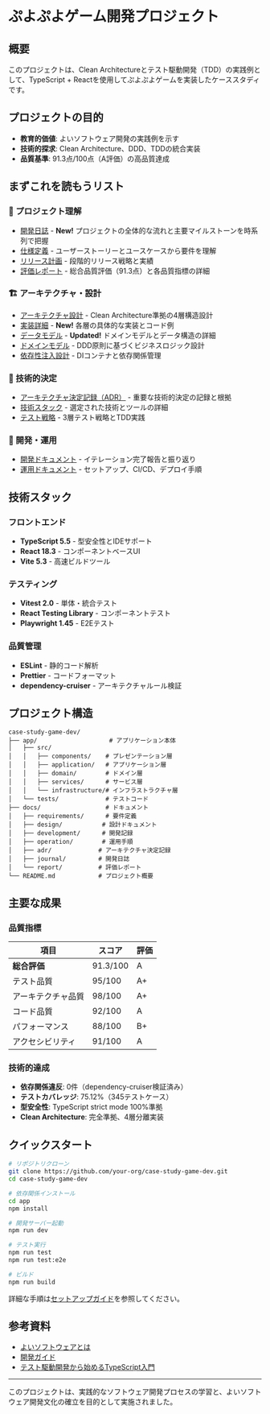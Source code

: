 # ぷよぷよゲーム開発プロジェクト

## 概要

このプロジェクトは、Clean Architectureとテスト駆動開発（TDD）の実践例として、TypeScript + Reactを使用してぷよぷよゲームを実装したケーススタディです。

## プロジェクトの目的

- **教育的価値**: よいソフトウェア開発の実践例を示す
- **技術的探求**: Clean Architecture、DDD、TDDの統合実装
- **品質基準**: 91.3点/100点（A評価）の高品質達成

## まずこれを読もうリスト

### 🎯 プロジェクト理解

- [開発日誌](./journal) - **New!** プロジェクトの全体的な流れと主要マイルストーンを時系列で把握
- [仕様定義](./requirements/仕様.md) - ユーザーストーリーとユースケースから要件を理解
- [リリース計画](./requirements/リリース計画.md) - 段階的リリース戦略と実績
- [評価レポート](./report/application-evaluation-report.md) - 総合品質評価（91.3点）と各品質指標の詳細

### 🏗️ アーキテクチャ・設計

- [アーキテクチャ設計](./design/アーキテクチャ.md) - Clean Architecture準拠の4層構造設計
- [実装詳細](./design/実装.md) - **New!** 各層の具体的な実装とコード例
- [データモデル](./design/データモデル.md) - **Updated!** ドメインモデルとデータ構造の詳細
- [ドメインモデル](./design/ドメインモデル.md) - DDD原則に基づくビジネスロジック設計
- [依存性注入設計](./design/依存性注入設計.md) - DIコンテナと依存関係管理

### 📝 技術的決定

- [アーキテクチャ決定記録（ADR）](./adr) - 重要な技術的決定の記録と根拠
- [技術スタック](./requirements/技術スタック.md) - 選定された技術とツールの詳細
- [テスト戦略](./requirements/テスト戦略.md) - 3層テスト戦略とTDD実践

### 🚀 開発・運用

- [開発ドキュメント](./development) - イテレーション完了報告と振り返り
- [運用ドキュメント](./operation) - セットアップ、CI/CD、デプロイ手順

## 技術スタック

### フロントエンド
- **TypeScript 5.5** - 型安全性とIDEサポート
- **React 18.3** - コンポーネントベースUI
- **Vite 5.3** - 高速ビルドツール

### テスティング
- **Vitest 2.0** - 単体・統合テスト
- **React Testing Library** - コンポーネントテスト
- **Playwright 1.45** - E2Eテスト

### 品質管理
- **ESLint** - 静的コード解析
- **Prettier** - コードフォーマット
- **dependency-cruiser** - アーキテクチャルール検証

## プロジェクト構造

```
case-study-game-dev/
├── app/                    # アプリケーション本体
│   ├── src/
│   │   ├── components/    # プレゼンテーション層
│   │   ├── application/   # アプリケーション層
│   │   ├── domain/        # ドメイン層
│   │   ├── services/      # サービス層
│   │   └── infrastructure/# インフラストラクチャ層
│   └── tests/             # テストコード
├── docs/                  # ドキュメント
│   ├── requirements/      # 要件定義
│   ├── design/           # 設計ドキュメント
│   ├── development/      # 開発記録
│   ├── operation/        # 運用手順
│   ├── adr/             # アーキテクチャ決定記録
│   ├── journal/         # 開発日誌
│   └── report/          # 評価レポート
└── README.md            # プロジェクト概要
```

## 主要な成果

### 品質指標

| 項目 | スコア | 評価 |
|------|--------|------|
| **総合評価** | 91.3/100 | A |
| テスト品質 | 95/100 | A+ |
| アーキテクチャ品質 | 98/100 | A+ |
| コード品質 | 92/100 | A |
| パフォーマンス | 88/100 | B+ |
| アクセシビリティ | 91/100 | A |

### 技術的達成

- **依存関係違反**: 0件（dependency-cruiser検証済み）
- **テストカバレッジ**: 75.12%（345テストケース）
- **型安全性**: TypeScript strict mode 100%準拠
- **Clean Architecture**: 完全準拠、4層分離実装

## クイックスタート

```bash
# リポジトリクローン
git clone https://github.com/your-org/case-study-game-dev.git
cd case-study-game-dev

# 依存関係インストール
cd app
npm install

# 開発サーバー起動
npm run dev

# テスト実行
npm run test
npm run test:e2e

# ビルド
npm run build
```

詳細な手順は[セットアップガイド](./operation/セットアップ.md)を参照してください。

## 参考資料

- [よいソフトウェアとは](./reference/よいソフトウェアとは.md)
- [開発ガイド](./reference/開発ガイド.md)
- [テスト駆動開発から始めるTypeScript入門](./reference/テスト駆動開発から始めるTypeScript入門1.md)

---

このプロジェクトは、実践的なソフトウェア開発プロセスの学習と、よいソフトウェア開発文化の確立を目的として実施されました。
